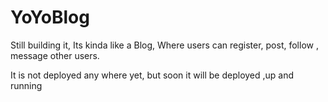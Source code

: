 # YoYoBlog

Still building it, Its kinda like a Blog, Where users can register, post, follow , message other users.

It is not deployed any where yet, but soon it will be deployed ,up and running
